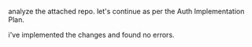 analyze the attached repo. let's continue as per the Auth Implementation Plan.

i've implemented the changes and found no errors.